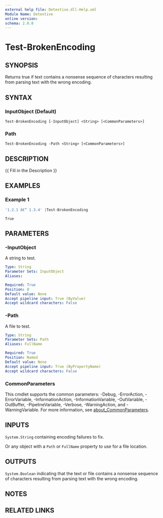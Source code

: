 ```yaml
---
external help file: Detextive.dll-Help.xml
Module Name: Detextive
online version:
schema: 2.0.0
---
```


# Test-BrokenEncoding

## SYNOPSIS
Returns true if text contains a nonsense sequence of characters resulting from parsing text with the wrong encoding.

## SYNTAX

### InputObject (Default)
```
Test-BrokenEncoding [-InputObject] <String> [<CommonParameters>]
```

### Path
```
Test-BrokenEncoding -Path <String> [<CommonParameters>]
```

## DESCRIPTION
{{ Fill in the Description }}

## EXAMPLES

### Example 1
```ps1
'1.2.1 â€“ 1.3.4' |Test-BrokenEncoding
```

```
True
```

## PARAMETERS

### -InputObject
A string to test.

```yaml
Type: String
Parameter Sets: InputObject
Aliases:

Required: True
Position: 0
Default value: None
Accept pipeline input: True (ByValue)
Accept wildcard characters: False
```

### -Path
A file to test.

```yaml
Type: String
Parameter Sets: Path
Aliases: FullName

Required: True
Position: Named
Default value: None
Accept pipeline input: True (ByPropertyName)
Accept wildcard characters: False
```

### CommonParameters
This cmdlet supports the common parameters: -Debug, -ErrorAction, -ErrorVariable, -InformationAction, -InformationVariable, -OutVariable, -OutBuffer, -PipelineVariable, -Verbose, -WarningAction, and -WarningVariable. For more information, see [about_CommonParameters](http://go.microsoft.com/fwlink/?LinkID=113216).

## INPUTS

`System.String` containing encoding failures to fix.

Or any object with a `Path` or `FullName` property to use for a file location.

## OUTPUTS

`System.Boolean` indicating that the text or file contains a nonsense sequence of characters resulting
from parsing text with the wrong encoding.

## NOTES

## RELATED LINKS

